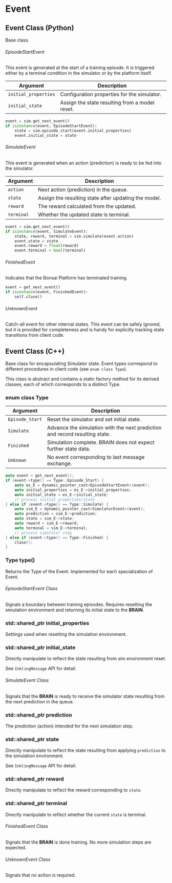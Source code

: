 # Event

## Event Class (Python)

Base class.

###### EpisodeStartEvent

This event is generated at the start of a training episode.
It is triggered either by a terminal condition in the simulator
or by the platform itself.

| Argument | Description |
| ---      | ---         |
| `initial_properties`  |  Configuration properties for the simulator. |
| `initial_state`   |  Assign the state resulting from a model reset. |

```python
event = sim.get_next_event()
if isinstance(event, EpisodeStartEvent):
    state = sim.episode_start(event.initial_properties)
    event.initial_state = state
```

###### SimulateEvent

This event is generated when an action (prediction) is ready
to be fed into the simulator.

| Argument | Description |
| ---      | ---         |
| `action`  |  Next action (prediction) in the queue. |
| `state`   |  Assign the resulting state after updating the model. |
| `reward`   |  The reward calculated from the updated. |
| `terminal`   |  Whether the updated state is terminal. |

```python
event = sim.get_next_event()
if isinstance(event, SimulateEvent):
    state, reward, terminal = sim.simulate(event.action)
    event.state = state
    event.reward = float(reward)
    event.terminal = bool(terminal)
```

###### FinishedEvent

Indicates that the Bonsai Platform has terminated training.

```python
event = get_next_event()
if isinstance(event, FinishedEvent):
    self.close()
```
 
###### UnknownEvent

Catch-all event for other internal states. This event can be safely ignored,
but it is provided for completeness and is handy for explicitly tracking state
transitions from client code.



## Event Class (C++)

Base class for encapsulating Simulator state. Event types correspond to different
procedures in client code (see `enum class Type`).

This class is abstract and contains a static factory method for its derived classes, each of which
corresponds to a distinct Type.

### enum class Type

| Argument       | Description |
| ----           | ----        |
| `Episode_Start`|  Reset the simulator and set initial state. |
| `Simulate`     |  Advance the simulation with the next prediction and record resulting state. |
| `Finished`     |  Simulation complete. BRAIN does not expect further state data. |
| `Unknown`      |  No event corresponding to last message exchange. |

```cpp
auto event = get_next_event();
if (event->type() == Type::Episode_Start) {
    auto es_E = dynamic_pointer_cast<EpisodeStartEvent>(event);
    auto initial_properties = es_E->initial_properties;
    auto initial_state = es_E->initial_state;
    // process initial properties/state
} else if (event->type() == Type::Simulate) {
    auto sim_E = dynamic_pointer_cast<SimulatorEvent>(event);
    auto prediction = sim_E->prediction;
    auto state = sim_E->state;
    auto reward = sim_E->reward;
    auto terminal = sim_E->terminal;
    // process simulator step 
} else if (event->type() == Type::Finished) {
    close();
}
```

### Type type()
Returns the Type of the Event. Implemented for each specialization of Event.

###### EpisodeStartEvent Class
Signals a boundary between training episodes. Requires resetting the simulation environment
and returning its initial state to the **BRAIN**.

### std::shared_ptr<const InklingMessage> initial_properties
Settings used when resetting the simulation environment.

### std::shared_ptr<InklingMessage> initial_state
Directly manipulate to reflect the state resulting from sim environment reset.

See `InklingMessage` API for detail.

###### SimulateEvent Class
Signals that the **BRAIN** is ready to receive the simulator state resulting from
the next prediction in the queue.

### std::shared_ptr<const InklingMessage> prediction
The prediction (action) intended for the next simulation step.

### std::shared_ptr<InklingMessage> state
Directly manipulate to reflect the state resulting from applying `prediction`
to the simulation environment.

See `InklingMessage` API for detail.

### std::shared_ptr<float> reward
Directly manipulate to reflect the reward corresponding to `state`.

### std::shared_ptr<bool> terminal
Directly manipulate to reflect whether the current `state` is terminal.

###### FinishedEvent Class
Signals that the **BRAIN** is done training. No more simulation steps are expected.

###### UnknownEvent Class
Signals that no action is required.

